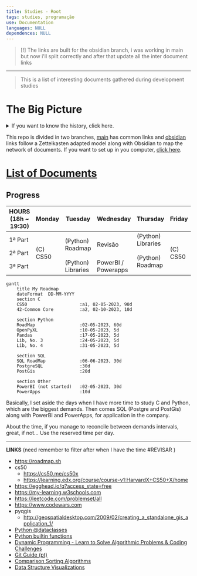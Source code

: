 ```yaml
---
title: Studies - Root
tags: studies, programação
use: Documentation
languages: NULL
dependences: NULL
---
```


> [!] The links are built for the obsidian branch, i was working in main but now i'll split correctly and after that update all the inter document links 

---

> This is a list of interesting documents gathered during development studies
# The Big Picture

<details>
	<summary>If you want to know the history, click here.</summary>
	<p>I've started using Obsidian and found very userfull to see how my brain works, and all its connections. Sometime after stumbled with the Zettelkasten method, it fits right into the philosophy of the program.</p>
    <p>
    But the problem is that all my information was divided in a big folder structure, so I took my time and started thinking about how to conciliate both methods, PARA and Zettel.
    </p>
    <p>
    The links, the special <code>[[]]</code> Obisidian type and the common <code>[](./path/to/file)</code>. The first one don't work in GitHub, and the second one if is a web url Obisian won't link the way we expect. So what I will do/did is put altoghether in one folder, and set <code>.gitignore</code> for exclude the independent subfolders wich are individual repositories, and with that Git won't create a mess during the commits and pushs.
    </p>
</details>

This repo is divided in two branches, [main](https://github.com/see7e/programing-studies) has common links and [obsidian](https://github.com/see7e/programing-studies/tree/obsidian) links follow a Zettelkasten adapted model along with Obsidian to map the network of documents. If you want to set up in you computer, [click here](./obisidian_init.md).

# [List of Documents](./DIRECTORY.md)

## Progress

<table>
    <thead>
        <tr>
            <th>HOURS</br>(18h ~ 19:30)</th>
            <th>Monday</th>
            <th>Tuesday</th>
            <th>Wednesday</th>
            <th>Thursday</th>
            <th>Friday</th>
        </tr>
    </thead>
    <tbody>
        <tr>
            <td>1ª Part</td>
            <td rowspan=3>(C) CS50</td>
            <td rowspan=2>(Python)</br>Roadmap</td>
            <td rowspan=2>Revisão</td>
            <td>(Python)</br>Libraries</td>
            <td rowspan=3>(C) CS50</td>
        </tr>
        <tr>
            <td>2ª Part</td>
            <td rowspan=2>(Python)</br>Roadmap</td>
        </tr>
        <tr>
            <td>3ª Part</td>
            <td>(Python)</br>Libraries</td>
            <td>PowerBI /</br>Powerapps</td>
        </tr>
    </tbody>
</table>


```mermaid
gantt
	title My Roadmap
    dateFormat  DD-MM-YYYY
    section C
    CS50                    :a1, 02-05-2023, 90d
    42-Common Core          :a2, 02-10-2023, 10d

    section Python
    RoadMap                 :02-05-2023, 60d
    OpenPyXL                :10-05-2023, 5d
    Pandas                  :17-05-2023, 5d
    Lib, No. 3              :24-05-2023, 5d
    Lib, No. 4              :31-05-2023, 5d

    section SQL
    SQL RoadMap             :06-06-2023, 30d
    PostgreSQL              :30d
    PostGis                 :20d

    section Other
    PowerBI (not started)   :02-05-2023, 30d
    PowerApps               :10d
```

Basically, I set aside the days when I have more time to study C and Python, which are the biggest demands. Then comes SQL (Postgre and PostGis) along with PowerBI and PowerApps, for application in the company.

About the time, if you manage to reconcile between demands intervals, great, if not... Use the reserved time per day.

---

**LINKS** (need remember to filter after when I have the time #REVISAR )
- https://roadmap.sh
- cs50
	- https://cs50.me/cs50x
	- https://learning.edx.org/course/course-v1:HarvardX+CS50+X/home
- https://egghead.io/q?access_state=free
- https://my-learning.w3schools.com
- https://leetcode.com/problemset/all
- https://www.codewars.com
- pyqgis
	- http://geospatialdesktop.com/2009/02/creating_a_standalone_gis_application_1/
- [Python @dataclasses](https://www.youtube.com/watch?v=vBH6GRJ1REM)
- [Python builtin functions](https://docs.python.org/3/library/functions.html)
- [Dynamic Programming - Learn to Solve Algorithmic Problems & Coding Challenges](https://www.youtube.com/watch?v=oBt53YbR9Kk)
- [Git Guide (pt)](https://dev.to/leandronsp/pt-br-fundamentos-do-git-um-guia-completo-2djh)
- [Comparison Sorting Algorithms](https://www.cs.usfca.edu/~galles/visualization/ComparisonSort.html)
- [Data Structure Visualizations](https://www.cs.usfca.edu/~galles/visualization/Algorithms.html)